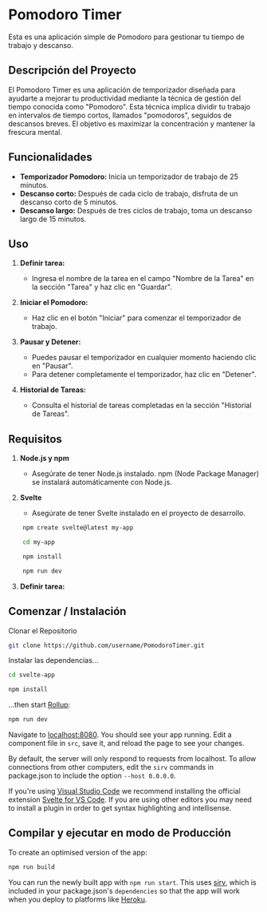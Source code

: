 

# Pomodoro Timer

Esta es una aplicación simple de Pomodoro para gestionar tu tiempo de trabajo y descanso.


## Descripción del Proyecto
El Pomodoro Timer es una aplicación de temporizador diseñada para ayudarte a mejorar tu productividad mediante la técnica de gestión del tiempo conocida como "Pomodoro". Esta técnica implica dividir tu trabajo en intervalos de tiempo cortos, llamados "pomodoros", seguidos de descansos breves. El objetivo es maximizar la concentración y mantener la frescura mental.

## Funcionalidades

- **Temporizador Pomodoro:** Inicia un temporizador de trabajo de 25 minutos.
- **Descanso corto:** Después de cada ciclo de trabajo, disfruta de un descanso corto de 5 minutos.
- **Descanso largo:** Después de tres ciclos de trabajo, toma un descanso largo de 15 minutos.


## Uso

1. **Definir tarea:**
   - Ingresa el nombre de la tarea en el campo "Nombre de la Tarea" en la sección "Tarea" y haz clic en "Guardar".

2. **Iniciar el Pomodoro:**
   - Haz clic en el botón "Iniciar" para comenzar el temporizador de trabajo.

3. **Pausar y Detener:**
   - Puedes pausar el temporizador en cualquier momento haciendo clic en "Pausar".
   - Para detener completamente el temporizador, haz clic en "Detener".

4. **Historial de Tareas:**
   - Consulta el historial de tareas completadas en la sección "Historial de Tareas".

## Requisitos
1. **Node.js y npm**
    - Asegúrate de tener Node.js instalado. npm (Node Package Manager) se instalará automáticamente con Node.js.

2. **Svelte**
    - Asegúrate de tener Svelte instalado en el proyecto de desarrollo.
```bash
    npm create svelte@latest my-app
```
```bash
    cd my-app
```
```bash
    npm install
```
```bash
    npm run dev
```


3. **Definir tarea:**

## Comenzar / Instalación

Clonar el Repositorio

```bash
git clone https://github.com/username/PomodoroTimer.git
```

Instalar las dependencias...

```bash
cd svelte-app
```

```bash
npm install
```
...then start [Rollup](https://rollupjs.org):

```bash
npm run dev
```

Navigate to [localhost:8080](http://localhost:8080). You should see your app running. Edit a component file in `src`, save it, and reload the page to see your changes.

By default, the server will only respond to requests from localhost. To allow connections from other computers, edit the `sirv` commands in package.json to include the option `--host 0.0.0.0`.

If you're using [Visual Studio Code](https://code.visualstudio.com/) we recommend installing the official extension [Svelte for VS Code](https://marketplace.visualstudio.com/items?itemName=svelte.svelte-vscode). If you are using other editors you may need to install a plugin in order to get syntax highlighting and intellisense.

## Compilar y ejecutar en modo de Producción

To create an optimised version of the app:

```bash
npm run build
```

You can run the newly built app with `npm run start`. This uses [sirv](https://github.com/lukeed/sirv), which is included in your package.json's `dependencies` so that the app will work when you deploy to platforms like [Heroku](https://heroku.com).









